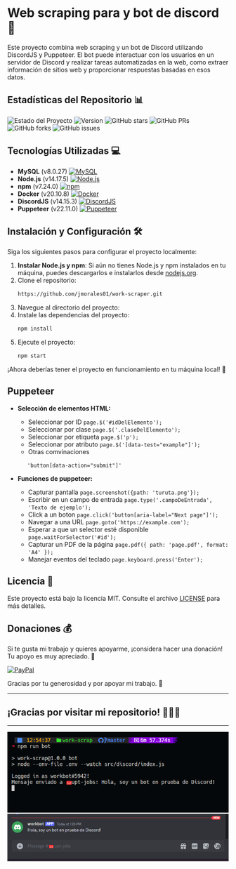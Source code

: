 # Web scraping para y bot de discord 🤖

Este proyecto combina web scraping y un bot de Discord utilizando DiscordJS y Puppeteer. El bot puede interactuar con los usuarios en un servidor de Discord y realizar tareas automatizadas en la web, como extraer información de sitios web y proporcionar respuestas basadas en esos datos.

## Estadísticas del Repositorio 📊

![Estado del Proyecto](https://img.shields.io/badge/estado-en%20desarrollo-brightgreen)
![Version](https://img.shields.io/badge/version-1.0.0-blue)
![GitHub stars](https://img.shields.io/github/stars/jmorales01/hackaton-devs-404)
![GitHub PRs](https://img.shields.io/github/issues-pr/jmorales01/hackaton-devs-404)
![GitHub forks](https://img.shields.io/github/forks/jmorales01/hackaton-devs-404)
![GitHub issues](https://img.shields.io/github/issues/jmorales01/hackaton-devs-404)


## Tecnologías Utilizadas 💻

- **MySQL** (v8.0.27) [![MySQL](https://img.icons8.com/color/48/000000/mysql.png)](https://www.mysql.com/)
- **Node.js** (v14.17.5) [![Node.js](https://img.icons8.com/color/48/000000/nodejs.png)](https://nodejs.org/)
- **npm** (v7.24.0) [![npm](https://img.icons8.com/color/48/000000/npm.png)](https://www.npmjs.com/)
- **Docker** (v20.10.8) [![Docker](https://img.icons8.com/color/48/000000/docker.png)](https://www.docker.com/)
- **DiscordJS** (v14.15.3) [![DiscordJS](https://img.icons8.com/color/48/000000/discord-logo.png)](https://discord.js.org/)
- **Puppeteer** (v22.11.0) [![Puppeteer](https://img.icons8.com/color/48/000000/chrome.png)](https://pptr.dev/)


## Instalación y Configuración 🛠️

Siga los siguientes pasos para configurar el proyecto localmente:


1. **Instalar Node.js y npm**: Si aún no tienes Node.js y npm instalados en tu máquina, puedes descargarlos e instalarlos desde [nodejs.org](https://nodejs.org/).
2. Clone el repositorio:
   ```bash
   https://github.com/jmorales01/work-scraper.git
   ```
3. Navegue al directorio del proyecto:
4. Instale las dependencias del proyecto:
   ```bash
   npm install
   ```
3. Ejecute el proyecto:
   ```bash
   npm start
   ```

¡Ahora deberías tener el proyecto en funcionamiento en tu máquina local! 🚀


## Puppeteer

- **Selección de elementos HTML:**
   - Seleccionar por ID `page.$('#idDelElemento');`
   - Seleccionar por clase `page.$('.claseDelElemento');`
   - Seleccionar por etiqueta `page.$('p');`
   - Seleccionar por atributo `page.$('[data-test="example"]');`
   - Otras comvinaciones
   ```
      'button[data-action="submit"]'
   ```

- **Funciones de puppeteer:**
   - Capturar pantalla `page.screenshot({path: 'turuta.png'});`
   - Escribir en un campo de entrada `page.type('.campoDeEntrada', 'Texto de ejemplo');`
   - Click a un boton  `page.click('button[aria-label="Next page"]');`
   - Navegar a una URL  `page.goto('https://example.com');`
   - Esperar a que un selector esté disponible `page.waitForSelector('#id');`
   - Capturar un PDF de la página `page.pdf({ path: 'page.pdf', format: 'A4' });`
   - Manejar eventos del teclado `page.keyboard.press('Enter');`


## Licencia 📄

Este proyecto está bajo la licencia MIT. Consulte el archivo [LICENSE](LICENSE) para más detalles.

## Donaciones 💰

Si te gusta mi trabajo y quieres apoyarme, ¡considera hacer una donación! Tu apoyo es muy apreciado. 🙏

[![PayPal](https://img.shields.io/badge/PayPal-Donate-blue?style=for-the-badge&logo=paypal)](https://paypal.me/jmoralesv24?country.x=PE&locale.x=es_XC)

Gracias por tu generosidad y por apoyar mi trabajo. 🎉




   




---

## ¡Gracias por visitar mi repositorio! 🌟🧑‍💻

---
<div align="center">
  <img src="./public/img/image-build.png">
  <img src="./public/img/message-discord.png">
</div>